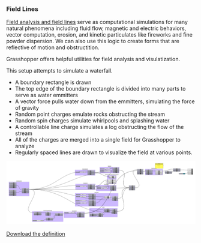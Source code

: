 ### Field Lines 

[Field analysis and field lines](https://en.wikipedia.org/wiki/Field_line) serve as computational simulations for many natural phenomena including fluid flow, magnetic and electric behaviors, vector computation, erosion, and kinetic particulates like fireworks and fine powder dispersion. We can also use this logic to create forms that are reflective of motion and obstructition. 

Grasshopper offers helpful utilities for field analysis and visulatization.

This setup attempts to simulate a waterfall.
- A boundary rectangle is drawn
- The top edge of the boundary rectangle is divided into many parts to serve as water emmitters
- A vector force pulls water down from the emmitters, simulating the force of gravity
- Random point charges emulate rocks obstructing the stream
- Random spin charges simulate whirlpools and splashing water
- A controllable line charge simulates a log obstructing the flow of the stream
- All of the charges are merged into a single field for Grasshopper to analyze
- Regularly spaced lines are drawn to visualize the field at various points.

![waterfall in grasshopper](waterfall.PNG)

[Download the definition](waterfall.gh)
